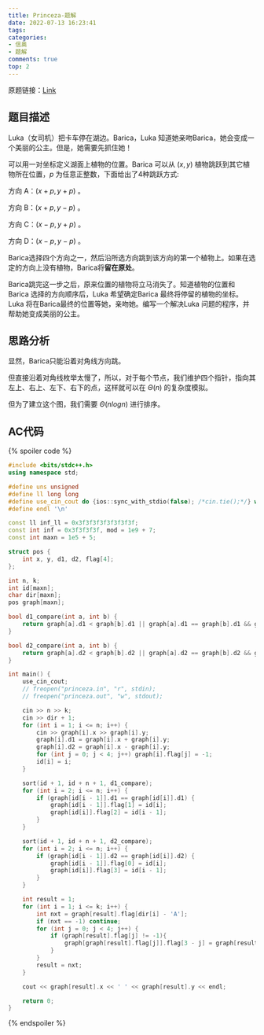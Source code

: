```yaml
---
title: Princeza-题解
date: 2022-07-13 16:23:41
tags:
categories:
- 信奥
- 题解
comments: true
top: 2
---
```

原题链接：[Link](https://www.luogu.com.cn/problem/P7193)

## 题目描述

Luka（女司机）把卡车停在湖边。Barica，Luka 知道她亲吻Barica，她会变成一个美丽的公主。但是，她需要先抓住她！

<!-- more -->

可以用一对坐标定义湖面上植物的位置。Barica 可以从 $(x, y)$ 植物跳跃到其它植物所在位置，$p$ 为任意正整数，下面给出了4种跳跃方式:

方向 A：$(x + p, y + p)$ 。

方向 B：$(x + p, y - p)$ 。

方向 C：$(x - p, y + p)$ 。

方向 D：$(x - p, y - p)$ 。

Barica选择四个方向之一，然后沿所选方向跳到该方向的第一个植物上。如果在选定的方向上没有植物，Barica将**留在原处**。

Barica跳完这一步之后，原来位置的植物将立马消失了。知道植物的位置和 Barica 选择的方向顺序后，Luka 希望确定Barica 最终将停留的植物的坐标。Luka 将在Barica最终的位置等她，亲吻她。编写一个解决Luka 问题的程序，并帮助她变成美丽的公主。

## 思路分析

显然，Barica只能沿着对角线方向跳。

但直接沿着对角线枚举太慢了，所以，对于每个节点，我们维护四个指针，指向其左上、右上、左下、右下的点，这样就可以在 $\Theta (n)$ 的复杂度模拟。

但为了建立这个图，我们需要 $\Theta (nlogn)$ 进行排序。

## AC代码

{% spoiler code %}

```cpp
#include <bits/stdc++.h>
using namespace std;

#define uns unsigned
#define ll long long
#define use_cin_cout do {ios::sync_with_stdio(false); /*cin.tie();*/} while(false)
#define endl '\n'

const ll inf_ll = 0x3f3f3f3f3f3f3f3f;
const int inf = 0x3f3f3f3f, mod = 1e9 + 7;
const int maxn = 1e5 + 5;

struct pos {
    int x, y, d1, d2, flag[4];
};

int n, k;
int id[maxn];
char dir[maxn];
pos graph[maxn];

bool d1_compare(int a, int b) {
    return graph[a].d1 < graph[b].d1 || graph[a].d1 == graph[b].d1 && graph[a].d2 < graph[b].d2;
}

bool d2_compare(int a, int b) {
    return graph[a].d2 < graph[b].d2 || graph[a].d2 == graph[b].d2 && graph[a].d1 < graph[b].d1;
}

int main() {
    use_cin_cout;
    // freopen("princeza.in", "r", stdin);
    // freopen("princeza.out", "w", stdout);

    cin >> n >> k;
    cin >> dir + 1;
    for (int i = 1; i <= n; i++) {
        cin >> graph[i].x >> graph[i].y;
        graph[i].d1 = graph[i].x + graph[i].y;
        graph[i].d2 = graph[i].x - graph[i].y;
        for (int j = 0; j < 4; j++) graph[i].flag[j] = -1;
        id[i] = i;
    }

    sort(id + 1, id + n + 1, d1_compare);
    for (int i = 2; i <= n; i++) {
        if (graph[id[i - 1]].d1 == graph[id[i]].d1) {
            graph[id[i - 1]].flag[1] = id[i];
            graph[id[i]].flag[2] = id[i - 1];
        }
    }

    sort(id + 1, id + n + 1, d2_compare);    
    for (int i = 2; i <= n; i++) {
        if (graph[id[i - 1]].d2 == graph[id[i]].d2) {
            graph[id[i - 1]].flag[0] = id[i];
            graph[id[i]].flag[3] = id[i - 1];
        }
    }

    int result = 1;
    for (int i = 1; i <= k; i++) {
        int nxt = graph[result].flag[dir[i] - 'A'];
        if (nxt == -1) continue;
        for (int j = 0; j < 4; j++) {
            if (graph[result].flag[j] != -1){
                graph[graph[result].flag[j]].flag[3 - j] = graph[result].flag[3 - j];
            }
        }
        result = nxt;
    }

    cout << graph[result].x << ' ' << graph[result].y << endl;

    return 0;
}
```

{% endspoiler %}
